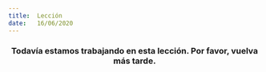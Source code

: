 ```yaml
---
title:  Lección
date:   16/06/2020
---
```


### <center>Todavía estamos trabajando en esta lección. Por favor, vuelva más tarde.</center>